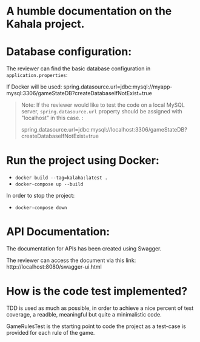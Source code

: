 # A humble documentation on the Kahala project.


# Database configuration:
 The reviewer can find the basic database configuration in `application.properties`:
 
If Docker will be used:
spring.datasource.url=jdbc:mysql://myapp-mysql:3306/gameStateDB?createDatabaseIfNotExist=true

>  Note: If the reviewer would like to test the code on a local MySQL
> server, `spring.datasource.url` property should be assigned with
> "localhost" in this case. :
>
>spring.datasource.url=jdbc:mysql://localhost:3306/gameStateDB?createDatabaseIfNotExist=true


 # Run the project using Docker:

 - `docker build --tag=kalaha:latest .`
 - `docker-compose up --build`

  In order to stop the project: 
 - `docker-compose down`
 
 
  
 # API Documentation:
The documentation for APIs has been created using Swagger.

The reviewer can access the document via this link:
http://localhost:8080/swagger-ui.html 

 
 # How is the code test implemented?
TDD is used as much as possible, in order to achieve a nice percent of test coverage, a readble, meaningful but quite a minimalistic code.

GameRulesTest is the starting point to code the project as a test-case is provided for each rule of the game.
 

